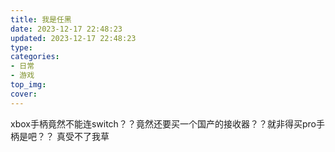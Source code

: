 ```yaml
---
title: 我是任黑
date: 2023-12-17 22:48:23
updated: 2023-12-17 22:48:23
type:
categories:
- 日常
- 游戏
top_img:
cover: 
---
```

xbox手柄竟然不能连switch？？竟然还要买一个国产的接收器？？就非得买pro手柄是吧？？
真受不了我草